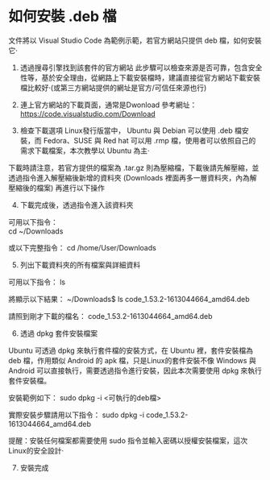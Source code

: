 # 如何安裝 .deb 檔

文件將以 Visual Studio Code 為範例示範，若官方網站只提供 deb 檔，如何安裝它‧

1. 透過搜尋引擎找到該套件的官方網站
此步驟可以檢查來源是否可靠，包含安全性等，基於安全理由，從網路上下載安裝檔時，建議直接從官方網站下載安裝檔比較好‧(或第三方網站提供的網址是官方/可信任來源也行)

2. 連上官方網站的下載頁面，通常是Dwonload
參考網址：https://code.visualstudio.com/Download

3. 檢查下載選項
Linux發行版當中， Ubuntu 與 Debian 可以使用 .deb 檔安裝，而 Fedora、SUSE 與 Red hat 可以用 .rmp 檔，使用者可以依照自己的需求下載檔案，本次教學以 Ubuntu 為主‧

下載時請注意，若官方提供的檔案為 .tar.gz 則為壓縮檔，下載後請先解壓縮，並透過指令進入解壓縮後新增的資料夾 (Downloads 裡面再多一層資料夾，內為解壓縮後的檔案) 再進行以下操作

4. 下載完成後，透過指令進入該資料夾

可用以下指令：  
    cd ~/Downloads

或以下完整指令：
    cd /home/User/Downloads

5. 列出下載資料夾的所有檔案與詳細資料

可用以下指令：
    ls

將顯示以下結果：
    ~/Downloads$ ls
    code_1.53.2-1613044664_amd64.deb

請照到剛才下載的檔名：
    code_1.53.2-1613044664_amd64.deb

6. 透過 dpkg 套件安裝檔案

Ubuntu 可透過 dpkg 來執行套件檔的安裝方式，在 Ubuntu 裡，套件安裝檔為 deb 檔，作用類似 Android 的 apk 檔，只是Linux的套件安裝不像 Windows 與 Android 可以直接執行，需要透過指令進行安裝，因此本次需要使用 dpkg 來執行套件安裝檔。

安裝範例如下：
    sudo dpkg -i <可執行的deb檔>

實際安裝步驟請用以下指令：
    sudo dpkg -i code_1.53.2-1613044664_amd64.deb

提醒：安裝任何檔案都需要使用 sudo 指令並輸入密碼以授權安裝檔案，這次Linux的安全設計‧

7. 安裝完成
